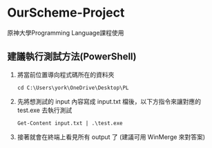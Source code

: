 # OurScheme-Project
原神大學Programming Language課程使用

## 建議執行測試方法(PowerShell)
1. 將當前位置導向程式碼所在的資料夾
   ```
   cd C:\Users\york\OneDrive\Desktop\PL
   ```
2. 先將想測試的 input 內容寫成 input.txt 檔後，以下方指令來讓對應的 test.exe 去執行測試
   ```
   Get-Content input.txt | .\test.exe
   ```
3. 接著就會在終端上看見所有 output 了 (建議可用 WinMerge 來對答案)
